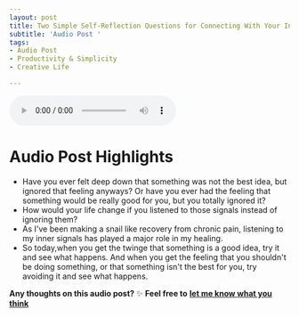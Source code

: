 ```yaml
---
layout: post
title: Two Simple Self-Reflection Questions for Connecting With Your Intuition
subtitle: 'Audio Post '
tags:
- Audio Post
- Productivity & Simplicity
- Creative Life

---
```

<audio controls>
<source src="/uploads/two-self-reflection-questions-for-connecting-with-intuition.mp3">
Your browser does not support the audio element.
</audio>

# Audio Post Highlights

* Have you ever felt deep down that something was not the best idea, but ignored that feeling anyways? Or have you ever had the feeling that something would be really good for you, but you totally ignored it?
* How would your life change if you listened to those signals instead of ignoring them?
* As I've been making a snail like recovery from chronic pain, listening to my inner signals has played a major role in my healing.
* So today,when you get the twinge that something is a good idea, try it and see what happens. And when you get the feeling that you shouldn't be doing something, or that something isn't the best for you, try avoiding it and see what happens.

**Any thoughts on this audio post?** ✨ **Feel free to** [**let me know what you think**](https://arcadiapage.com/aboutme/)